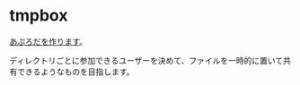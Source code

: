 # tmpbox

[あぷろだを作ります](https://github.com/murachi/nop/issues/4)。

ディレクトリごとに参加できるユーザーを決めて、ファイルを一時的に置いて共有できるようなものを目指します。
